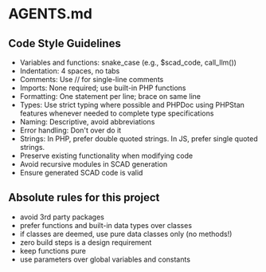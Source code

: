 # AGENTS.md

## Code Style Guidelines

- Variables and functions: snake_case (e.g., $scad_code, call_llm())
- Indentation: 4 spaces, no tabs
- Comments: Use // for single-line comments
- Imports: None required; use built-in PHP functions
- Formatting: One statement per line; brace on same line
- Types: Use strict typing where possible and PHPDoc using PHPStan features whenever needed to complete type specifications
- Naming: Descriptive, avoid abbreviations
- Error handling: Don't over do it
- Strings: In PHP, prefer double quoted strings. In JS, prefer single quoted strings.
- Preserve existing functionality when modifying code
- Avoid recursive modules in SCAD generation
- Ensure generated SCAD code is valid

## Absolute rules for this project

- avoid 3rd party packages
- prefer functions and built-in data types over classes
- if classes are deemed, use pure data classes only (no methods!)
- zero build steps is a design requirement
- keep functions pure
- use parameters over global variables and constants
